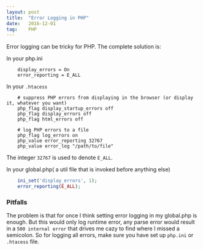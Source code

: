 ```yaml
---
layout: post
title:  "Error Logging in PHP"
date:   2016-12-01
tag:    PHP
---
```


Error logging can be tricky for PHP. The complete solution is:

In your php.ini

```
    display_errors = On
    error_reporting = E_ALL
```

In your `.htacess`

```
    # suppress PHP errors from displaying in the browser (or display it, whatever you want)
    php_flag display_startup_errors off
    php_flag display_errors off
    php_flag html_errors off

    # log PHP errors to a file
    php_flag log_errors on
    php_value error_reporting 32767
    php_value error_log "/path/to/file"
```    

The integer `32767` is used to denote `E_ALL`.

In your global.php( a util file that is invoked before anything else)

```php
    ini_set('display_errors', 1); 
    error_reporting(E_ALL);
```

### Pitfalls

The problem is that for once I think setting error logging in my global.php is enough. But this would only log runtime error, any parse error would result in a `500 internal error` that drives me cazy to find where I missed a semicolon. So for logging all errors, make sure you have set up `php.ini` or `.htacess` file.
